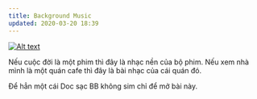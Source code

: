 ```yaml
---
title: Background Music
updated: 2020-03-20 18:39
---
```


[![Alt text](https://img.youtube.com/vi/y9-i0Bnm3uE/0.jpg)](https://www.youtube.com/watch?v=y9-i0Bnm3uE)

Nếu cuộc đời là một phim thì đây là nhạc nền của bộ phim.
Nếu xem nhà mình là một quán cafe thì đây là bài nhạc của cái quán đó.

Để hẳn một cái Doc sạc BB không sim chỉ để mở bài này. 